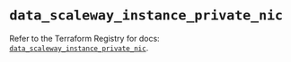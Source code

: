 # `data_scaleway_instance_private_nic`

Refer to the Terraform Registry for docs: [`data_scaleway_instance_private_nic`](https://registry.terraform.io/providers/scaleway/scaleway/2.53.0/docs/data-sources/instance_private_nic).
